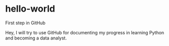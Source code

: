 # hello-world
First step in GitHub

Hey, 
I will try to use GitHub for documenting my progress in learning Python and becoming a data analyst.
